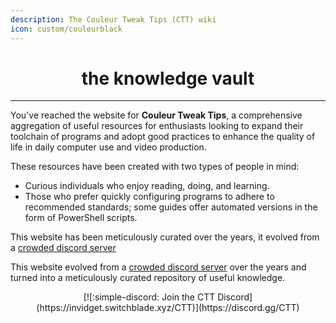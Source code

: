 ```yaml
---
description: The Couleur Tweak Tips (CTT) wiki
icon: custom/couleurblack
---
```


<center>
    <h1>the knowledge vault</h1>
</center>

---

You've reached the website for **Couleur Tweak Tips**, a comprehensive aggregation of useful resources for enthusiasts looking to expand their toolchain of programs and adopt good practices to enhance the quality of life in daily computer use and video production.

These resources have been created with two types of people in mind:

* Curious individuals who enjoy reading, doing, and learning.
* Those who prefer quickly configuring programs to adhere to recommended standards; some guides offer automated versions in the form of PowerShell scripts.

This website has been meticulously curated over the years, it evolved from a [crowded discord server](https://twitter.com/CouleurMinemen/status/1521966698047418377)

This website evolved from a [crowded discord server](https://twitter.com/CouleurMinemen/status/1521966698047418377) over the years and turned into a meticulously curated repository of useful knowledge.

<!--
<div class="grid cards" markdown>

-   === ":custom-video: Video"

        * [:custom-smoothie: Smoothie](./video/smoothie/index.md): Make your gameplay footage smooth
        * :simple-obsstudio: [OBS Studio](./video/obs/index.md): Optimal configuration for recording & streaming

    === ":custom-msi: Programs"

        * ShareX
        * AltSnap
        * PowerToys
        * SpotX
        * MAS
        * espanso
        * SearchEverything
</div>
-->

<center>
    [![:simple-discord: Join the CTT Discord](https://invidget.switchblade.xyz/CTT)](https://discord.gg/CTT)
</center>

